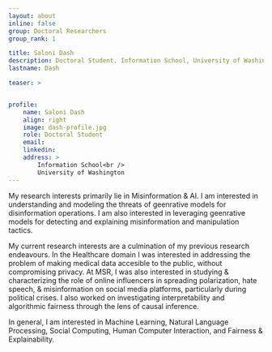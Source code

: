 ```yaml
---
layout: about
inline: false
group: Doctoral Researchers
group_rank: 1

title: Saloni Dash
description: Doctoral Student. Information School, University of Washington
lastname: Dash

teaser: >


profile:
    name: Saloni Dash
    align: right
    image: dash-profile.jpg
    role: Doctoral Student
    email: 
    linkedin: 
    address: >
        Information School<br />
        University of Washington
---
```


My research interests primarily lie in Misinformation & AI. I am interested in understanding and modeling the threats of geenrative models for disinformation operations. I am also interested in leveraging geenrative models for detecting and explaining misinformation and manipulation tactics.

My current research interests are a culmination of my previous research endeavours. In the Healthcare domain I was interested in addressing the problem of making medical data accesible to the public, without compromising privacy. At MSR, I was also interested in studying & characterizing the role of online influencers in spreading polarization, hate speech, & misinformation on social media platforms, particularly during political crises. I also worked on investigating interpretability and algorithmic fairness through the lens of causal inference.

In general, I am interested in Machine Learning, Natural Language Processing, Social Computing, Human Computer Interaction, and Fairness & Explainability.
